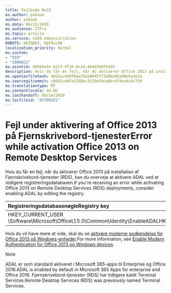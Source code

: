 ```yaml
---
title: Fejlkode 0x15
ms.author: pebaum
author: pebaum
ms.date: 04/21/2020
ms.audience: ITPro
ms.topic: article
ms.service: o365-administration
ROBOTS: NOINDEX, NOFOLLOW
localization_priority: Normal
ms.custom:
- "919"
- "2000022"
ms.assetid: 0d566afe-b21f-4f1b-8ca9-4b4d3b0f5435
description: Hvis du får en fejl, når du aktiverer Office 2013 på installation af Fjernskrivebord-tjenester (RDS), kan du overveje at aktivere ADAL ved at redigere registreringsdatabasen.
ms.openlocfilehash: deb2ac4b0fb6a7b2e0045ff1b0ba95ad6e5e4a3a
ms.sourcegitcommit: c6692ce0fa1358ec3529e59ca0ecdfdea4cdc759
ms.translationtype: MT
ms.contentlocale: da-DK
ms.lasthandoff: 09/14/2020
ms.locfileid: "47709181"
---
```

# <a name="error-while-activation-office-2013-on-remote-desktop-services"></a><span data-ttu-id="64a89-103">Fejl under aktivering af Office 2013 på Fjernskrivebord-tjenester</span><span class="sxs-lookup"><span data-stu-id="64a89-103">Error while activation Office 2013 on Remote Desktop Services</span></span>

<span data-ttu-id="64a89-104">Hvis du får en fejl, når du aktiverer Office 2013 på installation af Fjernskrivebord-tjenester (RDS), kan du overveje at aktivere ADAL ved at redigere registreringsdatabasen.</span><span class="sxs-lookup"><span data-stu-id="64a89-104">If you're receiving an error while activating Office 2013 on Remote Desktop Services (RDS) deployments, consider enabling ADAL by editing the registry.</span></span>
  
|<span data-ttu-id="64a89-105">**Registreringsdatabasenøgle**</span><span class="sxs-lookup"><span data-stu-id="64a89-105">**Registry key**</span></span>|<span data-ttu-id="64a89-106">**Indtaste**</span><span class="sxs-lookup"><span data-stu-id="64a89-106">**Type**</span></span>|<span data-ttu-id="64a89-107">**Talværdi**</span><span class="sxs-lookup"><span data-stu-id="64a89-107">**Value**</span></span>|
|:-----|:-----|:-----|
|<span data-ttu-id="64a89-108">HKEY_CURRENT_USER \Software\Microsoft\Office\15.0\Common\Identity\EnableADAL</span><span class="sxs-lookup"><span data-stu-id="64a89-108">HKEY_CURRENT_USER\Software\Microsoft\Office\15.0\Common\Identity\EnableADAL</span></span>  <br/> |<span data-ttu-id="64a89-109">REG_DWORD</span><span class="sxs-lookup"><span data-stu-id="64a89-109">REG_DWORD</span></span>  <br/> |<span data-ttu-id="64a89-110">ét</span><span class="sxs-lookup"><span data-stu-id="64a89-110">1</span></span>  <br/> |

<span data-ttu-id="64a89-111">Hvis du vil have mere at vide, skal du se [aktivere moderne godkendelse for Office 2013 på Windows-enheder](https://docs.microsoft.com/microsoft-365/admin/security-and-compliance/enable-modern-authentication).</span><span class="sxs-lookup"><span data-stu-id="64a89-111">For more information, see [Enable Modern Authentication for Office 2013 on Windows devices](https://docs.microsoft.com/microsoft-365/admin/security-and-compliance/enable-modern-authentication).</span></span>
  
> [!NOTE]
>  <span data-ttu-id="64a89-112">ADAL er som standard aktiveret i Microsoft 365-apps til Enterprise og Office 2016.</span><span class="sxs-lookup"><span data-stu-id="64a89-112">ADAL is enabled by default in Microsoft 365 Apps for enterprise and Office 2016.</span></span> <span data-ttu-id="64a89-113">Fjernskrivebord-tjenester (RDS) har tidligere kaldt Terminal Services.</span><span class="sxs-lookup"><span data-stu-id="64a89-113">Remote Desktop Services (RDS) was previously named Terminal Services.</span></span>
  